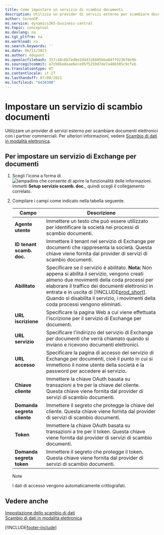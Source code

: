 ```yaml
---
title: Come impostare un servizio di scambio documenti
description: Utilizza un provider di servizi esterno per scambiare documenti elettronici con i partner commerciali usando "Setup servizio scamb. doc.".
author: SorenGP
ms.service: dynamics365-business-central
ms.topic: conceptual
ms.devlang: na
ms.tgt_pltfrm: na
ms.workload: na
ms.search.keywords: ''
ms.date: 06/11/2021
ms.author: edupont
ms.openlocfilehash: 357c48c6b7ed8e2d44316805bba04ff9236f0e9b
ms.sourcegitcommit: a7cb0be8eae6ece95f5259d7de7a48b385c9cfeb
ms.translationtype: HT
ms.contentlocale: it-IT
ms.lasthandoff: 07/08/2021
ms.locfileid: "6436300"
---
```

# <a name="set-up-a-document-exchange-service"></a>Impostare un servizio di scambio documenti
Utilizzare un provider di servizi esterno per scambiare documenti elettronici con i partner commerciali. Per ulteriori informazioni, vedere [Scambio di dati in modalità elettronica](across-data-exchange.md).  

## <a name="to-set-up-a-document-exchange-service"></a>Per impostare un servizio di Exchange per documenti  
1. Scegli l'icona a forma di ![lampadina che consente di aprire la funzionalità delle informazioni.](media/ui-search/search_small.png "Informazioni sull'operazione che si desidera eseguire") immetti **Setup servizio scamb. doc.**, quindi scegli il collegamento correlato.  
2. Compilare i campi come indicato nella tabella seguente.  

    |Campo|Descrizione|  
    |---------------------------------|---------------------------------------|  
    |**Agente utente**|Immettere un testo che può essere utilizzato per identificare la società nei processi di scambio documenti.|  
    |**ID tenant scamb. doc.**|Immettere il tenant nel servizio di Exchange per documenti che rappresenta la società. Questa chiave viene fornita dal provider di servizi di scambio documenti.|  
    |**Abilitato**|Specificare se il servizio è abilitato. **Nota:** Non appena si abilita il servizio, vengono creati almeno due movimenti della coda processi per elaborare il traffico dei documenti elettronici in entrata e in uscita di [!INCLUDE[prod_short](includes/prod_short.md)]. Quando si disabilita il servizio, i movimenti della coda processi vengono eliminati.|  
    |**URL iscrizione**|Specificare la pagina Web a cui viene effettuata l'iscrizione per il servizio di Exchange per documenti.|  
    |**URL servizio**|Specificare l'indirizzo del servizio di Exchange per documenti che verrà chiamato quando si inviano e ricevono documenti elettronici.|  
    |**URL accesso**|Specificare la pagina di accesso del servizio di Exchange per documenti, cioè il punto in cui si immettono il nome utente della società e la password per accedere al servizio.|  
    |**Chiave cliente**|Immettere la chiave OAuth basata su transazioni a tre per la chiave del cliente. Questa chiave viene fornita dal provider di servizi di scambio documenti.|  
    |**Domanda segreta cliente**|Immettere il segreto che protegge la chiave del cliente. Questa chiave viene fornita dal provider di servizi di scambio documenti.|  
    |**Token**|Immettere la chiave OAuth basata su transazioni a tre per il token. Questa chiave viene fornita dal provider di servizi di scambio documenti.|  
    |**Domanda segreta token**|Immettere il segreto che protegge il token. Questa chiave viene fornita dal provider di servizi di scambio documenti.|  

    > [!NOTE]  
    > I dati di accesso vengono automaticamente crittografati.

## <a name="see-also"></a>Vedere anche  
[Impostazione dello scambio di dati](across-set-up-data-exchange.md)  
[Scambio di dati in modalità elettronica](across-data-exchange.md)


[!INCLUDE[footer-include](includes/footer-banner.md)]